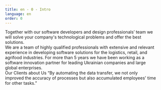 ```yaml
---
title: en - 0 - Intro
language: en
order: 0
---
```

<div class="content-wrapper">
<div class="core-title">Together with our software developers and design professionals’ team we will solve your company's technological problems and offer the best solutions.</div>
<div class="core-text">We are a team of highly qualified professionals with extensive and relevant experience in developing software solutions for the logistics, retail, and agrifood industries. For more than 5 years we have been working as a software innovation partner for leading Ukrainian companies and large global enterprises.</div>
</div>
<div class="right-wrapper">
Our Clients about Us
“By automating the data transfer, we not only improved the accuracy of processes but also accumulated employees' time for other tasks.” 
</div>